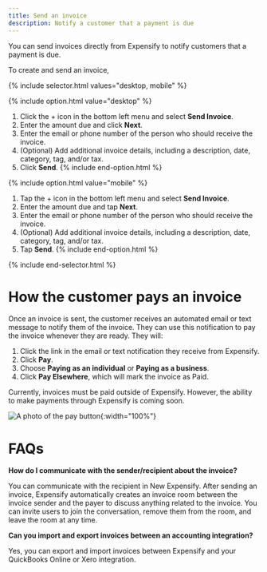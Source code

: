 ```yaml
---
title: Send an invoice
description: Notify a customer that a payment is due
---
```

<div id="new-expensify" markdown="1">

You can send invoices directly from Expensify to notify customers that a payment is due. 

To create and send an invoice, 

{% include selector.html values="desktop, mobile" %}

{% include option.html value="desktop" %}
1. Click the + icon in the bottom left menu and select **Send Invoice**.
2. Enter the amount due and click **Next**.
3. Enter the email or phone number of the person who should receive the invoice.
4. (Optional) Add additional invoice details, including a description, date, category, tag, and/or tax. 
5. Click **Send**.
{% include end-option.html %}

{% include option.html value="mobile" %}
1. Tap the + icon in the bottom left menu and select **Send Invoice**.
2. Enter the amount due and tap **Next**.
3. Enter the email or phone number of the person who should receive the invoice.
4. (Optional) Add additional invoice details, including a description, date, category, tag, and/or tax. 
5. Tap **Send**.
{% include end-option.html %}

{% include end-selector.html %}

# How the customer pays an invoice

Once an invoice is sent, the customer receives an automated email or text message to notify them of the invoice. They can use this notification to pay the invoice whenever they are ready. They will: 

1. Click the link in the email or text notification they receive from Expensify. 
2. Click **Pay**.
3. Choose **Paying as an individual** or **Paying as a business**.
4. Click **Pay Elsewhere**, which will mark the invoice as Paid. 

Currently, invoices must be paid outside of Expensify. However, the ability to make payments through Expensify is coming soon. 

![A photo of the pay button]([{{site.url}}/assets/images/ExpensifyHelp-Invoice-1.png](https://github.com/Expensify/App/blob/main/docs/assets/images/ExpensifyHelp-Invoice-1.png)){:width="100%"}
 
# FAQs

**How do I communicate with the sender/recipient about the invoice?**

You can communicate with the recipient in New Expensify. After sending an invoice, Expensify automatically creates an invoice room between the invoice sender and the payer to discuss anything related to the invoice. You can invite users to join the conversation, remove them from the room, and leave the room at any time. 

**Can you import and export invoices between an accounting integration?**

Yes, you can export and import invoices between Expensify and your QuickBooks Online or Xero integration. 

</div>
